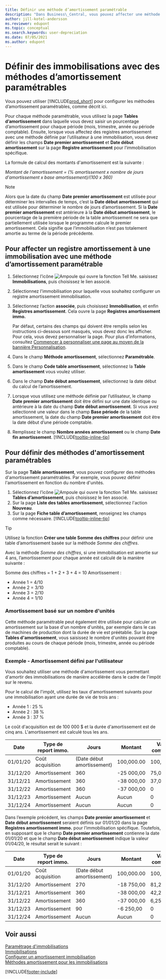 ```yaml
---
title: Définir une méthode d’amortissement paramétrable
description: "Dans Business\_Central, vous pouvez affecter une méthode d’amortissement définie par l’utilisateur pour définir la méthode d’amortissement de votre immobilisation sur la page Fiche d’immobilisation."
author: jill-kotel-andersson
ms.reviewer: edupont
ms.topic: conceptual
ms.search.keywords: user-depreciation
ms.date: 07/05/2021
ms.author: edupont
---
```


# <a name="set-up-fixed-assets-with-user-defined-depreciation-methods"></a>Définir des immobilisations avec des méthodes d’amortissement paramétrables

Vous pouvez utiliser [!INCLUDE[prod_short](includes/prod_short.md)] pour configurer les méthodes d’amortissement paramétrables, comme décrit ici.

Pour chaque méthode paramétrable, vous utilisez la page **Tables d’amortissement** dans laquelle vous devez saisir un pourcentage d’amortissement pour chaque période (mois, trimestre, année ou période comptable). Ensuite, lorsque vous affectez des registres amortissement avec une méthode définie par l’utilisateur à une immobilisation, vous devez définir les champs **Date premier amortissement** et **Date début amortissement** sur la page **Registre amortissement** pour l’immobilisation spécifique.  

La formule de calcul des montants d'amortissement est la suivante :  

*Montant de l'amortissement = (% amortissement x nombre de jours d'amortissement x base amortissement)/(100 x 360)*


> [!NOTE]  
> Alors que la date du champ **Date premier amortissement** est utilisée pour déterminer les intervalles de temps, c’est la **Date début amortissement** qui est utilisée pour déterminer le nombre de jours d’amortissement. Si la **Date premier amortissement** est antérieure à la **Date début amortissement**, le pourcentage de la première période de la table amortissement ne sera que partiellement utilisée lorsque le programme calcule le premier amortissement. Cela signifie que l’immobilisation n’est pas totalement amortie au terme de la période précédente.

## <a name="to-assign-a-depreciation-book-to-a-fixed-asset-with-a-user-defined-depreciation-method"></a>Pour affecter un registre amortissement à une immobilisation avec une méthode d’amortissement paramétrable

1. Sélectionnez l’icône ![Ampoule qui ouvre la fonction Tell Me.](media/ui-search/search_small.png "Dites-moi ce que vous voulez faire") saisissez **Immobilisations**, puis choisissez le lien associé.
2. Sélectionnez l'immobilisation pour laquelle vous souhaitez configurer un registre amortissement immobilisation.
3. Sélectionnez l’action **associée**, puis choisissez **Immobilisation**, et enfin **Registres amortissement**. Cela ouvre la page **Registres amortissement immo.**

   Par défaut, certains des champs qui doivent être remplis selon les instructions ci-dessous sont masqués, vous devez donc les afficher. Pour cela, vous devez personnaliser la page. Pour plus d’informations, consultez [Commencer à personnaliser une page au moyen de la bannière Personnalisation](ui-personalization-user.md#to-start-personalizing-a-page-through-the-personalizing-banner).
4. Dans le champ **Méthode amortissement**, sélectionnez **Paramétrable**.
5. Dans le champ **Code table amortissement**, sélectionnez la **Table amortissement** vous voulez utiliser.
6. Dans le champ **Date début amortissement**, sélectionnez la date début du calcul de l’amortissement.
7. Lorsque vous utilisez une méthode définie par l’utilisateur, le champ **Date premier amortissement** doit être défini sur une date identique ou antérieure à la date du champ **Date début amortissement**. Si vous avez sélectionné une valeur dans le champ **Base période** de la table amortissement, la date du champ **Date premier amortissement** doit être la date début d’une période comptable.
8. Remplissez le champ **Nombre années amortissement** ou le champ **Date fin amortissement**. [!INCLUDE[tooltip-inline-tip](includes/tooltip-inline-tip_md.md)] 

## <a name="to-set-up-user-defined-depreciation-methods"></a>Pour définir des méthodes d'amortissement paramétrables

Sur la page **Table amortissement**, vous pouvez configurer des méthodes d'amortissement paramétrables. Par exemple, vous pouvez définir l'amortissement en fonction du nombre d'unités.  

1. Sélectionnez l’icône ![Ampoule qui ouvre la fonction Tell Me.](media/ui-search/search_small.png "Dites-moi ce que vous voulez faire") saisissez **Tables d’amortissement**, puis choisissez le lien associé.  
2. Sur la page **Liste des tables amortissement**, sélectionnez l'action **Nouveau**.  
3. Sur la page **Fiche table d’amortissement**, renseignez les champs comme nécessaire. [!INCLUDE[tooltip-inline-tip](includes/tooltip-inline-tip_md.md)]  

> [!TIP]
> Utilisez la fonction **Créer une table Somme des chiffres** pour définir une table d’amortissement basée sur la méthode *Somme des chiffres*.

Avec la méthode *Somme des chiffres*, si une immobilisation est amortie sur 4 ans, l’amortissement pour chaque année est calculé de la manière suivante :

Somme des chiffres = 1 + 2 + 3 + 4 = 10 Amortissement :

* Année 1 = 4/10  
* Année 2 = 3/10  
* Année 3 = 2/10  
* Année 4 = 1/10  

### <a name="depreciation-based-on-number-of-units"></a>Amortissement basé sur un nombre d'unités

Cette méthode paramétrable peut également être utilisée pour calculer un amortissement sur la base d'un nombre d'unités, par exemple dans le cas de machines de production dont la durée de vie est préétablie. Sur la page **Tables d'amortissement**, vous saisissez le nombre d'unités pouvant être produites au cours de chaque période (mois, trimestre, année ou période comptable).  

### <a name="example---user-defined-depreciation"></a>Exemple - Amortissement défini par l'utilisateur

Vous souhaitez utiliser une méthode d'amortissement vous permettant d'amortir des immobilisations de manière accélérée dans le cadre de l'impôt sur le revenu.  

Pour le calcul de l'impôt, utilisez les taux d'amortissement suivants pour une immobilisation ayant une durée de vie de trois ans :  

* Année 1 : 25 %  
* Année 2 : 38 %  
* Année 3 : 37 %  

Le coût d'acquisition est de 100 000 $ et la durée d'amortissement est de cinq ans. L'amortissement est calculé tous les ans.  

| Date | Type de report immo. | Jours | Montant | Valeur comptable |
| --- | --- | --- | --- | --- |
| 01/01/20 |Coût acquisition |(Date début amortissement) |100,000.00 |100,000.00 |
| 31/12/20 |Amortissement |360 |-25 000,00 |75,000.00 |
| 31/12/21 |Amortissement |360 |-38 000,00 |37,000.00 |
| 31/12/22 |Amortissement |360 |-37 000,00 |0 |
| 31/12/23 |Amortissement |Aucun |Aucun |0 |
| 31/12/24 |Amortissement |Aucun |Aucun |0 |

Dans l’exemple précédent, les champs **Date premier amortissement** et **Date début amortissement** seraient définis sur 01/01/20 dans la page **Registres amortissement immo.** pour l’immobilisation spécifique. Toutefois, en supposant que le champ **Date premier amortissement** contienne la date 01/01/20 et que le champ **Date début amortissement** indique la valeur 01/04/20, le résultat serait le suivant :  

| Date | Type de report immo. | Jours | Montant | Valeur comptable |
| --- | --- | --- | --- | --- |
| 01/01/20 |Coût acquisition |(Date début amortissement) |100,000.00 |100,000.00 |
| 31/12/20 |Amortissement |270 |-18 750,00 |81,250.00 |
| 31/12/21 |Amortissement |360 |-38 000,00 |42,250.00 |
| 31/12/22 |Amortissement |360 |-37 000,00 |6,250.00 |
| 31/12/23 |Amortissement |90 |-6 250,00 |0 |
| 31/12/24 |Amortissement |Aucun |Aucun |0 |


## <a name="see-also"></a>Voir aussi
[Paramétrage d'immobilisations](fa-setup.md)  
[Immobilisations](fa-manage.md)  
[Configurer un amortissement immobilisation](fa-how-setup-depreciation.md)  
[Méthodes amortissement pour les immobilisations](fa-depreciation-methods.md)

[!INCLUDE[footer-include](includes/footer-banner.md)]

